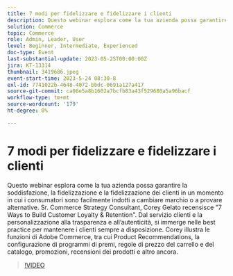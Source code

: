 ```yaml
---
title: 7 modi per fidelizzare e fidelizzare i clienti
description: Questo webinar esplora come la tua azienda possa garantire la soddisfazione, la fidelizzazione e la fidelizzazione dei clienti in un momento in cui i consumatori sono facilmente indotti a cambiare marchio o a provare alternative. Sr. Commerce Strategy Consultant, Corey Gelato recensisce "7 Ways to Build Customer Loyalty & Retention". Dal servizio clienti e la personalizzazione alla trasparenza e all’autenticità, si immerge nelle best practice per mantenere i clienti sempre a disposizione. Corey illustra le funzioni di Adobe Commerce, tra cui Product Recommendations, la configurazione di programmi di premi, regole di prezzo del carrello e del catalogo, promozioni, recensioni dei prodotti e altro ancora.
solution: Commerce
topic: Commerce
role: Admin, Leader, User
level: Beginner, Intermediate, Experienced
doc-type: Event
last-substantial-update: 2023-05-25T00:00:00Z
jira: KT-13314
thumbnail: 3419686.jpeg
event-start-time: 2023-5-24 08:30-8
exl-id: 7741022b-4648-4072-bbdc-0691a127a417
source-git-commit: ca06e5a8b1602a7bcfb83a43f529680a5a96bacf
workflow-type: tm+mt
source-wordcount: '179'
ht-degree: 0%

---
```


# 7 modi per fidelizzare e fidelizzare i clienti

Questo webinar esplora come la tua azienda possa garantire la soddisfazione, la fidelizzazione e la fidelizzazione dei clienti in un momento in cui i consumatori sono facilmente indotti a cambiare marchio o a provare alternative. Sr. Commerce Strategy Consultant, Corey Gelato recensisce &quot;7 Ways to Build Customer Loyalty &amp; Retention&quot;. Dal servizio clienti e la personalizzazione alla trasparenza e all’autenticità, si immerge nelle best practice per mantenere i clienti sempre a disposizione. Corey illustra le funzioni di Adobe Commerce, tra cui Product Recommendations, la configurazione di programmi di premi, regole di prezzo del carrello e del catalogo, promozioni, recensioni dei prodotti e altro ancora.

>[!VIDEO](https://video.tv.adobe.com/v/3419686/?learn=on)
